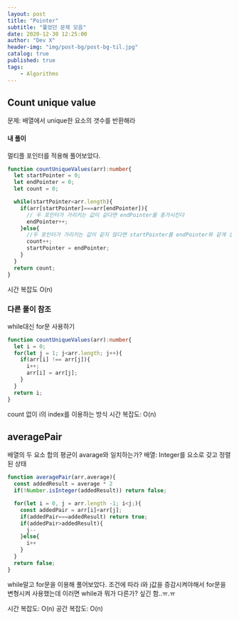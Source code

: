 ```yaml
---
layout: post
title: "Pointer"
subtitle: "풀었던 문제 모음"
date: 2020-12-30 12:25:00
author: "Dev X"
header-img: "img/post-bg/post-bg-til.jpg"
catalog: true
published: true
tags:
    - Algorithms
---
```


## Count unique value
문제: 배열에서 unique한 요소의 갯수를 반환해라

#### 내 풀이
멀티플 포인터를 적용해 풀어보았다.

```ts
function countUniqueValues(arr):number{
  let startPointer = 0;
  let endPointer = 0;
  let count = 0;

  while(startPointer<arr.length){
    if(arr[startPointer]===arr[endPointer]){
      // 두 포인터가 가리키는 값이 같다면 endPointer를 증가시킨다
      endPointer++;
    }else{
      //두 포인터가 가리키는 값이 같지 않다면 startPointer를 endPointer와 같게 설정한다
      count++;
      startPointer = endPointer;
    }
  }
  return count;
}
```
시간 복잡도 O(n)

### 다른 풀이 참조
while대신 for문 사용하기

```ts
function countUniqueValues(arr):number{
  let i = 0;
  for(let j = 1; j<arr.length; j++){
    if(arr[i] !== arr[j]){
      i++;
      arr[i] = arr[j];
    }
  }
  return i;
}
```
count 없이 i의 index를 이용하는 방식
시간 복잡도: O(n)


## averagePair
배열의 두 요소 합의 평균이 avarage와 일치하는가?
배열: Integer를 요소로 갖고 정렬된 상태

```js
function averagePair(arr,average){
  const addedResult = average * 2
  if(!Number.isInteger(addedResult)) return false;

  for(let i = 0, j = arr.length -1; i<j;){
    const addedPair = arr[i]+arr[j];
    if(addedPair===addedResult) return true;
    if(addedPair>addedResult){
      j--
    }else{
      i++
    }
  }
  return false;
}
```
while말고 for문을 이용해 풀어보았다.
조건에 따라 i와 j값을 증감시켜야해서 for문을 변형시켜 사용했는데
이러면 while과 뭐가 다른가? 싶긴 함..ㅠ.ㅠ

시간 복잡도: O(n)
공간 복잡도: O(n)